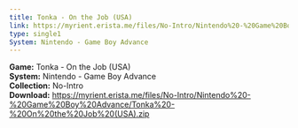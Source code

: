 ```yaml
---
title: Tonka - On the Job (USA)
link: https://myrient.erista.me/files/No-Intro/Nintendo%20-%20Game%20Boy%20Advance/Tonka%20-%20On%20the%20Job%20(USA).zip
type: single1
System: Nintendo - Game Boy Advance
---
```

<b>Game:</b> Tonka - On the Job (USA)<br>
<b>System:</b> Nintendo - Game Boy Advance<br>
<b>Collection:</b> No-Intro<br>
<b>Download:</b> https://myrient.erista.me/files/No-Intro/Nintendo%20-%20Game%20Boy%20Advance/Tonka%20-%20On%20the%20Job%20(USA).zip